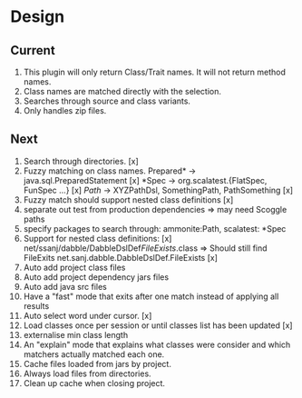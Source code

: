 # Design

## Current

1. This plugin will only return Class/Trait names. It will not return method names.
1. Class names are matched directly with the selection.
1. Searches through source and class variants.
1. Only handles zip files.


## Next

1. Search through directories. [x]
1. Fuzzy matching on class names.
    Prepared* -> java.sql.PreparedStatement [x]
    *Spec -> org.scalatest.{FlatSpec, FunSpec ...} [x]
    *Path* -> XYZPathDsl, SomethingPath, PathSomething [x]
1. Fuzzy match should support nested class definitions [x]
1. separate out test from production dependencies => may need Scoggle paths
1. specify packages to search through:
    ammonite:Path,
    scalatest: *Spec
1. Support for nested class definitions: [x]
    net/ssanj/dabble/DabbleDslDef$FileExists$.class =>
     Should still find FileExits
        net.sanj.dabble.DabbleDslDef.FileExists [x]
1. Auto add project class files
1. Auto add project dependency jars files
1. Auto add java src files
1. Have a "fast" mode that exits after one match instead of applying all results
1. Auto select word under cursor. [x]
1. Load classes once per session or until classes list has been updated [x]
1. externalise min class length
1. An "explain" mode that explains what classes were consider and which matchers actually matched each one.
1. Cache files loaded from jars by project.
1. Always load files from directories.
1. Clean up cache when closing project.